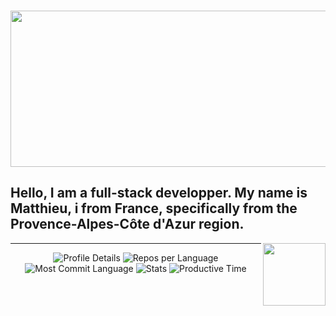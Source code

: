 
   
<h3 align="center">
  <img width="700" height="250" src="https://matthieuskrzypczak.fr/images/MATTHIEUSKRZYPCZAK.png">  
</h3>

## Hello, I am a full-stack developper. My name is Matthieu, i from France, specifically from the Provence-Alpes-Côte d'Azur region.
<p>
  <img align="right" width="100" height="100" src="https://matthieuskrzypczak.fr/images/chocobo.gif">  
</p>

---
<p align="center">
    <img src="http://github-profile-summary-cards.vercel.app/api/cards/profile-details?username=MatthieuSKRZYPCZAK&theme=darcula" alt="Profile Details">
    <img src="http://github-profile-summary-cards.vercel.app/api/cards/repos-per-language?username=MatthieuSKRZYPCZAK&theme=darcula" alt="Repos per Language">
    <img src="http://github-profile-summary-cards.vercel.app/api/cards/most-commit-language?username=MatthieuSKRZYPCZAK&theme=darcula" alt="Most Commit Language">
    <img src="http://github-profile-summary-cards.vercel.app/api/cards/stats?username=MatthieuSKRZYPCZAK&theme=darcula" alt="Stats">
    <img src="http://github-profile-summary-cards.vercel.app/api/cards/productive-time?username=MatthieuSKRZYPCZAK&theme=darcula&utcOffset=8" alt="Productive Time">
</p>
